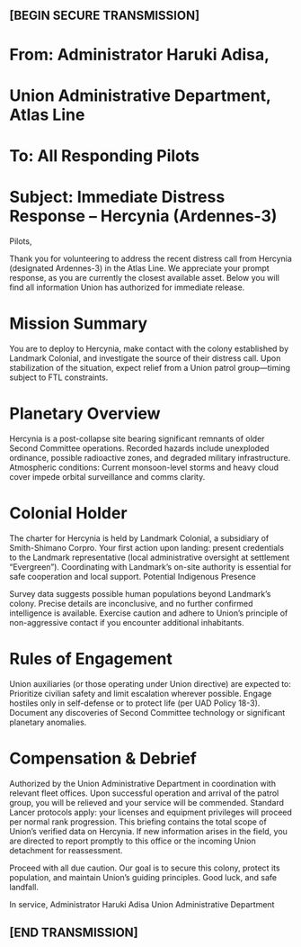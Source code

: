 ## [BEGIN SECURE TRANSMISSION]

# From: Administrator Haruki Adisa,
# Union Administrative Department, Atlas Line
# To: All Responding Pilots
# Subject: Immediate Distress Response – Hercynia (Ardennes-3)

Pilots,

Thank you for volunteering to address the recent distress call from Hercynia (designated Ardennes-3) in the Atlas Line. We appreciate your prompt response, as you are currently the closest available asset. Below you will find all information Union has authorized for immediate release.

# Mission Summary

You are to deploy to Hercynia, make contact with the colony established by Landmark Colonial, and investigate the source of their distress call.
Upon stabilization of the situation, expect relief from a Union patrol group—timing subject to FTL constraints.

# Planetary Overview

Hercynia is a post-collapse site bearing significant remnants of older Second Committee operations.
Recorded hazards include unexploded ordinance, possible radioactive zones, and degraded military infrastructure.
Atmospheric conditions: Current monsoon-level storms and heavy cloud cover impede orbital surveillance and comms clarity.

# Colonial Holder

The charter for Hercynia is held by Landmark Colonial, a subsidiary of Smith-Shimano Corpro.
Your first action upon landing: present credentials to the Landmark representative (local administrative oversight at settlement “Evergreen”).
Coordinating with Landmark’s on-site authority is essential for safe cooperation and local support.
Potential Indigenous Presence

Survey data suggests possible human populations beyond Landmark’s colony.
Precise details are inconclusive, and no further confirmed intelligence is available. Exercise caution and adhere to Union’s principle of non-aggressive contact if you encounter additional inhabitants.

# Rules of Engagement

Union auxiliaries (or those operating under Union directive) are expected to:
Prioritize civilian safety and limit escalation wherever possible.
Engage hostiles only in self-defense or to protect life (per UAD Policy 18-3).
Document any discoveries of Second Committee technology or significant planetary anomalies.

# Compensation & Debrief

Authorized by the Union Administrative Department in coordination with relevant fleet offices.
Upon successful operation and arrival of the patrol group, you will be relieved and your service will be commended.
Standard Lancer protocols apply: your licenses and equipment privileges will proceed per normal rank progression.
This briefing contains the total scope of Union’s verified data on Hercynia. If new information arises in the field, you are directed to report promptly to this office or the incoming Union detachment for reassessment.

Proceed with all due caution. Our goal is to secure this colony, protect its population, and maintain Union’s guiding principles. Good luck, and safe landfall.

In service,
Administrator Haruki Adisa
Union Administrative Department

## [END TRANSMISSION]

